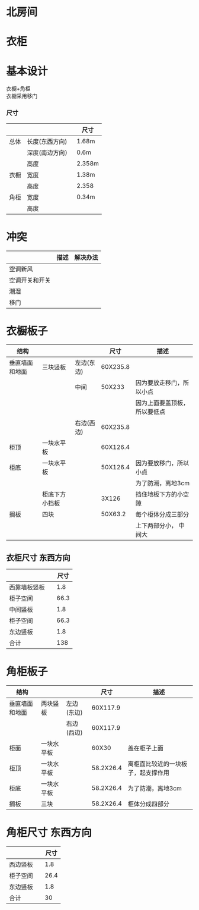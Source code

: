 # 北房间
# 衣柜
# 基本设计
衣橱+角柜  
衣橱采用移门  

### 尺寸

|| | 尺寸|
|---|---|---|
|总体|长度(东西方向)| 1.68m|
||深度(南边方向）|0.6m|
||高度|2.358m|
|衣橱|宽度|1.38m|
||高度|2.358|
|角柜|宽度|0.34m|
||高度||

# 冲突
| |描述|解决办法|
|---|---|---|
|空调新风| | |
|空调开关和开关| | |
|潮湿|||
|移门|||

# 衣橱板子
|结构|||尺寸|描述|
|---|---|---|---|---|
|垂直墙面和地面|三块竖板|左边(东边)|60X235.8||
|||中间|50X233|因为要放走移门，所以小点|
|||||因为上面要盖顶板，所以要低点|
|||右边(西边)|60X235.8||
|柜顶|一块水平板||60X126.4||
|柜底|一块水平板||50X126.4|因为要放移门，所以小点|
|||||为了防潮，离地3cm|
||柜底下方小挡板||3X126|挡住地板下方的小空隙|
|搁板|四块||50X63.2|每个柜体分成三部分|
|||||上下两部分小， 中间大|

## 衣柜尺寸 东西方向
| | |尺寸 |
|---|---|---|
|西靠墙板竖板| |1.8|
|柜子空间| |66.3 |
|中间竖板| | 1.8|
|柜子空间| |66.3 |
|东边竖板| | 1.8|
|合计 | | 138 |



# 角柜板子
|结构|||尺寸|描述|
|---|---|---|---|---|
|垂直墙面和地面|两块竖板|左边(东边)|60X117.9||
|||右边(西边)|60X117.9||
|柜面|一块水平板||60X30|盖在柜子上面|
|柜顶|一块水平板||58.2X26.4|离柜面比较近的一块板子，起支撑作用|
|柜底|一块水平板||58.2X26.4|为了防潮，离地3cm|
|搁板|三块||58.2X26.4|柜体分成四部分|


# 角柜尺寸 东西方向
| | |尺寸 |
|---|---|---|
|西边竖板| |1.8|
|柜子空间| |26.4 |
|东边竖板| | 1.8|
|合计 | | 30 |



